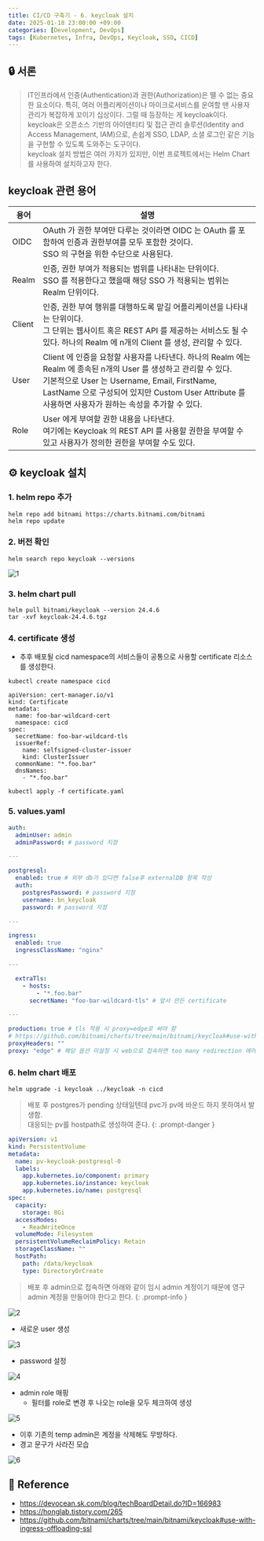```yaml
---
title: CI/CD 구축기 - 6. keycloak 설치
date: 2025-01-18 23:00:00 +09:00
categories: [Development, DevOps]
tags: [Kubernetes, Infra, DevOps, Keycloak, SSO, CICD]
---
```


## 🔒 서론

> IT인프라에서 인증(Authentication)과 권한(Authorization)은 뗄 수 없는 중요한 요소이다. 특히, 여러 어플리케이션이나 마이크로서비스를 운여할 땐 사용자 관리가 복잡하게 꼬이기 십상이다. 그럴 때 등장하는 게 keycloak이다.  
> keycloak은 오픈소스 기반의 아이덴티티 및 접근 관리 솔루션(Identity and Access Management, IAM)으로, 손쉽게 SSO, LDAP, 소셜 로그인 같은 기능을 구현할 수 있도록 도와주는 도구이다.  
> keycloak 설치 방법은 여러 가지가 있지만, 이번 프로젝트에서는 Helm Chart를 사용하여 설치하고자 한다.

## keycloak 관련 용어

용어     | 설명
-------|---------------------------------------------------------------------------------------------
OIDC   | OAuth 가 권한 부여만 다루는 것이라면 OIDC 는 OAuth 를 포함하여 인증과 권한부여를 모두 포함한 것이다.<br>SSO 의 구현을 위한 수단으로 사용된다.
Realm  | 인증, 권한 부여가 적용되는 범위를 나타내는 단위이다.<br>SSO 를 적용한다고 했을때 해당 SSO 가 적용되는 범위는 Realm 단위이다.
Client | 인증, 권한 부여 행위를 대행하도록 맡길 어플리케이션을 나타내는 단위이다.<br>그 단위는 웹사이트 혹은 REST API 를 제공하는 서비스도 될 수 있다. 하나의 Realm 에 n개의 Client 를 생성, 관리할 수 있다.
User   | Client 에 인증을 요청할 사용자를 나타낸다. 하나의 Realm 에는 Realm 에 종속된 n개의 User 를 생성하고 관리할 수 있다.<br>기본적으로 User 는 Username, Email, FirstName, LastName 으로 구성되어 있지만 Custom User Attribute 를 사용하면 사용자가 원하는 속성을 추가할 수 있다.
Role   | User 에게 부여할 권한 내용을 나타낸다.<br>여기에는 Keycloak 의 REST API 를 사용할 권한을 부여할 수 있고 사용자가 정의한 권한을 부여할 수도 있다.

## ⚙️ keycloak 설치

### 1. helm repo 추가

```shell
helm repo add bitnami https://charts.bitnami.com/bitnami
helm repo update
```

### 2. 버전 확인

```shell
helm search repo keycloak --versions
```

![1](assets\post_imgs\2025-01-17-cicd_project_keycloak\1.png)

### 3. helm chart pull

```shell
helm pull bitnami/keycloak --version 24.4.6
tar -xvf keycloak-24.4.6.tgz
```

### 4. certificate 생성

- 추후 배포될 cicd namespace의 서비스들이 공통으로 사용할 certificate 리소스를 생성한다.

```shell
kubectl create namespace cicd
```

```shell
apiVersion: cert-manager.io/v1
kind: Certificate
metadata:
  name: foo-bar-wildcard-cert
  namespace: cicd
spec:
  secretName: foo-bar-wildcard-tls
  issuerRef:
    name: selfsigned-cluster-issuer
    kind: ClusterIssuer
  commonName: "*.foo.bar"
  dnsNames:
    - "*.foo.bar"
```

```shell
kubectl apply -f certificate.yaml
```

### 5. values.yaml

```yaml
auth:
  adminUser: admin
  adminPassword: # password 지정

---

postgresql: 
  enabled: true # 외부 db가 있다면 false후 externalDB 항목 작성
  auth:
    postgresPassword: # password 지정
    username: bn_keycloak
    password: # password 지정

---

ingress:
  enabled: true
  ingressClassName: "nginx"

---

  extraTls:
    - hosts:
        - "*.foo.bar"
      secretName: "foo-bar-wildcard-tls" # 앞서 만든 certificate

---

production: true # tls 적용 시 proxy=edge로 써야 함
# https://github.com/bitnami/charts/tree/main/bitnami/keycloak#use-with-ingress-offloading-ssl
proxyHeaders: ""
proxy: "edge" # 해당 옵션 미설정 시 web으로 접속하면 too many redirection 에러 발생
```

### 6. helm chart 배포

```shell
helm upgrade -i keycloak ../keycloak -n cicd
```

> 배포 후 postgres가 pending 상태일텐데 pvc가 pv에 바운드 하지 못하여서 발생함.  
> 대응되는 pv를 hostpath로 생성하여 준다.
{: .prompt-danger }

```yaml
apiVersion: v1
kind: PersistentVolume
metadata:
  name: pv-keycloak-postgresql-0
  labels:
    app.kubernetes.io/component: primary
    app.kubernetes.io/instance: keycloak
    app.kubernetes.io/name: postgresql
spec:
  capacity:
    storage: 8Gi
  accessModes:
    - ReadWriteOnce
  volumeMode: Filesystem
  persistentVolumeReclaimPolicy: Retain
  storageClassName: ""
  hostPath:
    path: /data/keycloak
    type: DirectoryOrCreate
```

> 배포 후 admin으로 접속하면 아래와 같이 임시 admin 계정이기 때문에 영구 admin 계정을 만들어야 한다고 한다.
{: .prompt-info }

![2](assets\post_imgs\2025-01-17-cicd_project_keycloak\2.png)

- 새로운 user 생성

![3](assets\post_imgs\2025-01-17-cicd_project_keycloak\3.png)

- password 설정

![4](assets\post_imgs\2025-01-17-cicd_project_keycloak\4.png)

- admin role 매핑
  - 필터를 role로 변경 후 나오는 role을 모두 체크하여 생성

![5](assets\post_imgs\2025-01-17-cicd_project_keycloak\5.png)

- 이후 기존의 temp admin은 계정을 삭제해도 무방하다.
- 경고 문구가 사라진 모습

![6](assets\post_imgs\2025-01-17-cicd_project_keycloak\6.png)

## 📑 Reference

- <https://devocean.sk.com/blog/techBoardDetail.do?ID=166983>
- <https://honglab.tistory.com/265>
- <https://github.com/bitnami/charts/tree/main/bitnami/keycloak#use-with-ingress-offloading-ssl>
